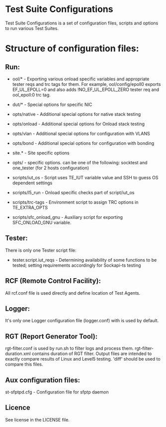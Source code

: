 Test Suite Configurations
=========================

Test Suite Configurations is a set of configuration files, scripts and options to run various Test Suites.

Structure of configuration files:
=================================

Run:
----
 * ool/*                    - Exporting various onload specific variables
                              and appropriate tester reqs and trc tags for
                              them. For example, ool/config/epoll0 exports
                              EF_UL_EPOLL=0 and also adds
                              !NO_EF_UL_EPOLL_ZERO tester req and ool_epoll:0
                              trc tag.

 * dut/*                    - Special options for specific NIC

 * opts/native              - Additional special options for native stack
                              testing
 * opts/onload              - Additional special options for Onload stack
                              testing
 * opts/vlan                - Additional special options for configuration
                              with VLANS
 * opts/bond                - Additional special options for configuration
                              with bonding

 * site.*                   - Site specific options

 * opts/<name>              - <name> specific options. <name> can be one of
                              the following: socktest and one_tester (for 2 hosts
                              configuration)

 * scripts/iut_os           - Script uses TE_IUT variable value and SSH
                              to guess OS dependent settings
 * scripts/l5_run           - Onload specific checks part of script/iut_os
 * scripts/trc-tags         - Environment script to assign TRC options in
                              TE_EXTRA_OPTS
 * scripts/sfc_onload_gnu   - Auxiliary script for exporting SFC_ONLOAD_GNU
                              variable.

Tester:
-------
There is only one Tester script file:
* tester.script.iut_reqs - Determining availability of some functions to
                           be tested; setting requirements accordingly for
                           Sockapi-ts testing


RCF (Remote Control Facility):
------------------------------
All rcf.conf file is used directly and define location of Test Agents.


Logger:
-------
It's only one Logger configuration file (logger.conf) with is used by
default.


RGT (Report Generator Tool):
----------------------------
rgt-filter.conf is used by run.sh to filter logs and process them.
rgt-filter-duration.xml contains duration of RGT filter.
Output files are intended to exactly compare results of Linux and Level5
testing. 'diff' should be used to compare this files.

Aux configuration files:
------------------------
st-sfptpd.cfg           - Configuration file for sfptp daemon

Licence
-------
See license in the LICENSE file.
